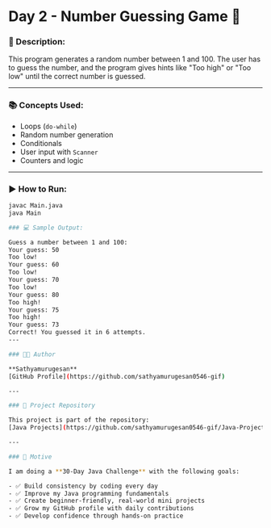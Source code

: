 # Day 2 - Number Guessing Game 🎲

### 🔸 Description:
This program generates a random number between 1 and 100. The user has to guess the number, and the program gives hints like "Too high" or "Too low" until the correct number is guessed.

---

### 📚 Concepts Used:
- Loops (`do-while`)
- Random number generation
- Conditionals
- User input with `Scanner`
- Counters and logic

---

### ▶️ How to Run:

```bash
javac Main.java
java Main

### 💻 Sample Output:

Guess a number between 1 and 100:
Your guess: 50
Too low!
Your guess: 60
Too low!
Your guess: 70
Too low!
Your guess: 80
Too high!
Your guess: 75
Too high!
Your guess: 73
Correct! You guessed it in 6 attempts.
---

### 🧑‍💻 Author

**Sathyamurugesan**  
[GitHub Profile](https://github.com/sathyamurugesan0546-gif)

---

### 🚀 Project Repository

This project is part of the repository:  
[Java Projects](https://github.com/sathyamurugesan0546-gif/Java-Projects)

---

### 🎯 Motive

I am doing a **30-Day Java Challenge** with the following goals:

- ✅ Build consistency by coding every day
- ✅ Improve my Java programming fundamentals
- ✅ Create beginner-friendly, real-world mini projects
- ✅ Grow my GitHub profile with daily contributions
- ✅ Develop confidence through hands-on practice

